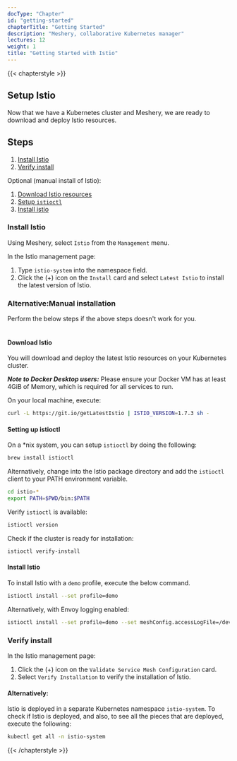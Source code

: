 ```yaml
---
docType: "Chapter"
id: "getting-started"
chapterTitle: "Getting Started"
description: "Meshery, collaborative Kubernetes manager"
lectures: 12
weight: 1
title: "Getting Started with Istio"
---
```


{{< chapterstyle >}}

<h2 class="chapter-sub-heading">Setup Istio </h2>

Now that we have a Kubernetes cluster and Meshery, we are ready to download and deploy Istio resources.

<h2 class="chapter-sub-heading">Steps</h2>

1. [Install Istio](#1)
1. [Verify install](#2)

Optional (manual install of Istio):

1. [Download Istio resources](#1.1)
1. [Setup `istioctl`](#1.2)
1. [Install istio](#1.3)

<h3 class="chapter-sub-heading">
  <a name="1">Install Istio</a>
</h3>

Using Meshery, select `Istio` from the `Management` menu.

In the Istio management page:

1. Type `istio-system` into the namespace field.
1. Click the (+) icon on the `Install` card and select `Latest Istio` to install the latest version of Istio.

<h3>Alternative:Manual installation</h3>
Perform the below steps if the above steps doesn't work for you.

<br />
<br />

<h4 class="chapter-alt-heading">
  <a name="1.1">Download Istio</a>
</h4>

You will download and deploy the latest Istio resources on your Kubernetes cluster.

**_Note to Docker Desktop users:_** Please ensure your Docker VM has at least 4GiB of Memory, which is required for all services to run.

On your local machine, execute:

```sh
curl -L https://git.io/getLatestIstio | ISTIO_VERSION=1.7.3 sh -
```

<h4 class="chapter-alt-heading">
  <a name="1.2">Setting up istioctl</a>
</h4>

On a \*nix system, you can setup `istioctl` by doing the following:

```sh
brew install istioctl
```

Alternatively, change into the Istio package directory and add the `istioctl` client to your PATH environment variable.

```sh
cd istio-*
export PATH=$PWD/bin:$PATH
```

Verify `istioctl` is available:

```sh
istioctl version
```

Check if the cluster is ready for installation:

```sh
istioctl verify-install
```

<h4 class="chapter-alt-heading">
  <a name="1.3">Install Istio</a>
</h4>

To install Istio with a `demo` profile, execute the below command.

```sh
istioctl install --set profile=demo
```

Alternatively, with Envoy logging enabled:

```sh
istioctl install --set profile=demo --set meshConfig.accessLogFile=/dev/stdout
```

<h3 class="chapter-sub-heading">
  <a name="2">Verify install</a>
</h3>

In the Istio management page:

1. Click the (+) icon on the `Validate Service Mesh Configuration` card.
1. Select `Verify Installation` to verify the installation of Istio.

<h4 class="chapter-alt-heading">Alternatively:</h4>

Istio is deployed in a separate Kubernetes namespace `istio-system`. To check if Istio is deployed, and also, to see all the pieces that are deployed, execute the following:

```sh
kubectl get all -n istio-system
```

{{< /chapterstyle >}}
